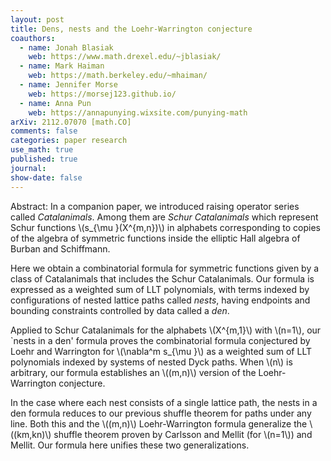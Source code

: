 ```yaml
---
layout: post
title: Dens, nests and the Loehr-Warrington conjecture
coauthors: 
  - name: Jonah Blasiak
    web: https://www.math.drexel.edu/~jblasiak/
  - name: Mark Haiman
    web: https://math.berkeley.edu/~mhaiman/
  - name: Jennifer Morse
    web: https://morsej123.github.io/
  - name: Anna Pun
    web: https://annapunying.wixsite.com/punying-math
arXiv: 2112.07070 [math.CO]
comments: false
categories: paper research
use_math: true
published: true
journal: 
show-date: false
---
```

Abstract: In a companion paper, we introduced raising operator series called
*Catalanimals*.  Among them are *Schur Catalanimals* which
represent Schur functions \\(s_{\mu }(X^{m,n})\\) in alphabets
corresponding to copies of the algebra of symmetric functions inside
the elliptic Hall algebra of Burban and Schiffmann.

Here we obtain a combinatorial formula for symmetric functions given
by a class of Catalanimals that includes the Schur Catalanimals.  Our
formula is expressed as a weighted sum of LLT polynomials, with terms
indexed by configurations of nested lattice paths called *nests*,
having endpoints and bounding constraints controlled by data called a
*den*.

Applied to Schur Catalanimals for the alphabets \\(X^{m,1}\\) with \\(n=1\\),
our `nests in a den' formula proves the combinatorial formula
conjectured by Loehr and Warrington for \\(\nabla^m s_{\mu }\\) as a
weighted sum of LLT polynomials indexed by systems of nested Dyck
paths.  When \\(n\\) is arbitrary, our formula establishes an \\((m,n)\\)
version of the Loehr-Warrington conjecture.

In the case where each nest consists of a single lattice path, the
nests in a den formula reduces to our previous shuffle theorem for
paths under any line.  Both this and the \\((m,n)\\) Loehr-Warrington
formula generalize the \\((km,kn)\\) shuffle theorem proven by Carlsson
and Mellit (for \\(n=1\\)) and Mellit.  Our formula here unifies these two
generalizations.
